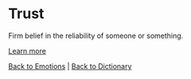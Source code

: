 # Trust

Firm belief in the reliability of someone or something.

[Learn more](https://en.wiktionary.org/wiki/trust)

[Back to Emotions](Emotions.md) | [Back to Dictionary](../dictionary.md)
